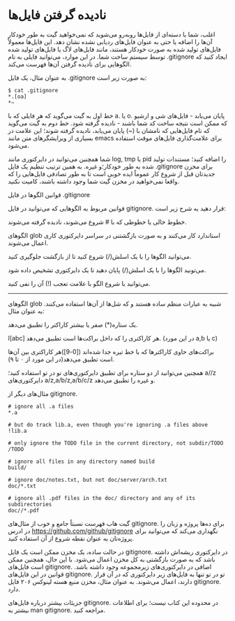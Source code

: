 # نادیده گرفتن فایل‌ها
اغلب، شما با دسته‌ای از فایل‌ها روبه‌رو می‌شوید که نمی‌خواهید گیت به طور خودکار آن‌ها را اضافه یا حتی به عنوان فایل‌های ردیابی نشده نشان دهد. این فایل‌ها معمولاً فایل‌های تولید شده به صورت خودکار هستند، مانند فایل‌های لاگ یا فایل‌های تولید شده توسط سیستم ساخت شما. در این موارد، می‌توانید فایلی به نام .gitignore ایجاد کنید که الگوهایی برای نادیده گرفتن آن‌ها فهرست می‌کند.

به عنوان مثال، یک فایل .gitignore به صورت زیر است:
```
$ cat .gitignore
*.[oa]
*~
```
خط اول به گیت می‌گوید که هر فایلی که با a. یا o. پایان می‌یابد - فایل‌های شی و ارشیو که ممکن است نتیجه ساخت کد شما باشند - نادیده گرفته شود. خط دوم به گیت می‌گوید که تام فایل‌هایی که نامشان با (~) پایان می‌یابد، نادیده گرفته شوند؛ این علامت در بسیاری از ویرایشگرهای متن مانند emacs برای علامت‌گذاری فایل‌های موقت استفاده می‌شود.

شما همچنین می‌توانید در دایرکتوری مانند log, tmp یا pid را اضافه کنید؛ مستندات تولید شده به طور خودکار؛و غیره. به همین ترتیب تنظیم یک فایل .gitignore برای مخزن جدیدتان قبل از شروع کار عموماً ایده خوبی است تا به طور تصادفی فایل‌هایی را که واقعا نمی‌خواهید در مخزن گیت شما وجود داشته باشند، کامیت نکنید.

قوانین الگوها در فایل .gitignore 

قوانین مربوط به الگوهایی که می‌توانید در فایل gitignore. قرار دهید به شرح زیر است:

خطوط خالی یا خطوطی که با # شروع می‌شوند، نادیده گرفته می‌شوند.

الگوهای glob استاندارد کار می‌کنند و به صورت بازگشتنی در سراسر دایرکتوری کاری اعمال می‌شوند.

می‌توانید الگوها را با یک اسلش(/) شروع کنید تا از بازگشت جلوگیری کنید.

می‌تونید الگوها را با یک اسلش(/) پایان دهید تا یک دایرکتوری تشخیص داده شود.

می‌توانید با شروع الگو با علامت تعجب (!) آن را نفی کنید.

-------------
الگوهای glob شبیه به عبارات منظم ساده هستند و که شل‌ها از آن‌ها استفاده می‌کنند. به عنوان مثال:

یک ستاره(*) صفر یا بیشتر کاراکتر را تطبیق می‌دهد.

ا[abc] هر کاراکتری را که داخل براکت‌ها است تطبیق می‌دهد. (در این مورد a,b یا c)

براکت‌های حاوی کاراکترها که با خط تیره جدا شده‌اند ([0-9])هر کاراکتری بین آن‌ها است تطبیق می‌دهد(در این مورد از ۰ تا ۹).

همچنین می‌توانید از دو ستاره برای تطبیق دایرکتوری‌های تو در تو استفاده کنید؛ a//z دایرکتوری‌های a/z,a/b/z,a/b/c/z و غیره را تطبیق می‌دهد. 

مثال‌های دیگر از‌ gitignore.
```
# ignore all .a files
*.a

# but do track lib.a, even though you're ignoring .a files above
!lib.a

# only ignore the TODO file in the current directory, not subdir/TODO
/TODO

# ignore all files in any directory named build
build/

# ignore doc/notes.txt, but not doc/server/arch.txt
doc/*.txt

# ignore all .pdf files in the doc/ directory and any of its subdirectories
doc//*.pdf
```
گیت هاب فهرست نسبتاً جامع و خوب از مثال‌های gitignore. برای ده‌ها پروژه و زبان را در ادرس https://github.com/github/gitignore نگهداری می‌کند که می‌توانید برای پروژه‌تان به عنوان نقطه شروع از‌ آن استفاده کنید.

در حالت ساده، یک مخزن ممکن است یک فایل gitignore. در دایرکتوری ریشه‌اش داشته باشد که به صورت بازگشتی به کل مخزن اعمال می‌شود. با این حال، همچنین ممکن است فایل‌های gitignore. اضافی در دایرکتوری‌های زیرمجموعه وجود داشته باشد. قوانین در این فایل‌های gitignore. تو در تو تنها به فایل‌های زیر دایرکتوری که در آن قرار دارند، اعمال می‌شوند. به عنوان مثال، مخزن منبع هسته لینوکس ۲۰۶ فایل gitignore. دارد.

جزیئات بیشتر درباره فایل‌های gitignore. در محدوده این کتاب نیست؛ برای اطلاعات بیشتر به man gitignore. مراجعه کنید.
 